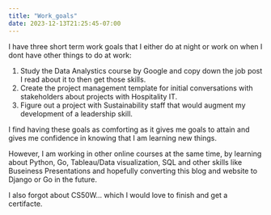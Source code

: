 ```yaml
---
title: "Work_goals"
date: 2023-12-13T21:25:45-07:00
---
```

I have three short term work goals that I either do at night or work on when I dont have other things to do at work:

1.  Study the Data Analystics course by Google and copy down the job post I read about it to then get those skills.
2.  Create the project management template for initial conversations with stakeholders about projects with Hospitality IT.
3.  Figure out a project with Sustainability staff that would augment my development of a leadership skill.

I find having these goals as comforting as it gives me goals to attain and gives me confidence in knowing that I am learning new things.

However, I am working in other online courses at the same time, by learning about Python, Go, Tableau/Data visualization, SQL and other skills like Buseiness Presentations and hopefully converting this blog and website to Django or Go in the future.

I also forgot about CS50W... which I would love to finish and get a certifacte.
